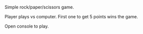 Simple rock/paper/scissors game.

Player plays vs computer. First one to get 5 points wins the game.

Open console to play.
